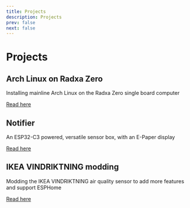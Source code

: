 ```yaml
---
title: Projects
description: Projects
prev: false
next: false
---
```


# Projects

## Arch Linux on Radxa Zero

Installing mainline Arch Linux on the Radxa Zero single board computer

[Read here](/projects/arch-on-radxa/)

<Badge type="info" text="software" />

## Notifier

An ESP32-C3 powered, versatile sensor box, with an E-Paper display

[Read here](/projects/notifier/)

<Badge type="info" text="hardware" /> <Badge type="info" text="software" />

## IKEA VINDRIKTNING modding

Modding the IKEA VINDRIKTNING air quality sensor to add more features and support ESPHome

[Read here](/projects/ikea-vindriktning/)

<Badge type="info" text="hardware" /> <Badge type="info" text="software" />
